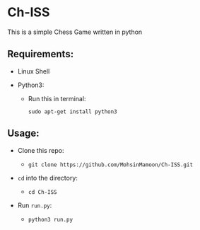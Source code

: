 # Ch-ISS
This is a simple Chess Game written in python

## Requirements:
- Linux Shell

- Python3:
  - Run this in terminal:
    
    `sudo apt-get install python3`
  
## Usage:
- Clone this repo: 
  - `git clone https://github.com/MohsinMamoon/Ch-ISS.git`
  
- `cd` into the directory:
  - `cd Ch-ISS`
  
- Run `run.py`:
  - `python3 run.py`

